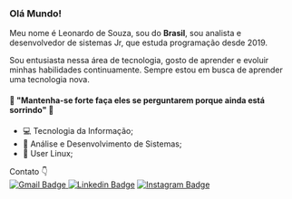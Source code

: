 ### Olá Mundo! 
Meu nome é Leonardo de Souza, sou do **Brasil**, sou analista e desenvolvedor de sistemas Jr, que estuda programação desde 2019.

Sou entusiasta nessa área de tecnologia, gosto de aprender e evoluir minhas habilidades continuamente. Sempre estou em busca de aprender uma tecnologia nova.

#### 📄 "Mantenha-se forte faça eles se perguntarem porque ainda está sorrindo" 👊

- 💻 Tecnologia da Informação;  
- 📑 Análise e Desenvolvimento de Sistemas;  
- 🐧 User Linux;

Contato 👇<br>
[![Gmail Badge](https://img.shields.io/badge/-leosouza1392@gmail.com-ff0000?style=flat-square&logo=Gmail&logoColor=white&link=mailto:leosouza1392@gmail.com)](mailto:leosouza1392@gmail.com)[
![Linkedin Badge](https://img.shields.io/badge/-LinkedIn-blue?style=flat-square&logo=Linkedin&logoColor=white&link=https://www.linkedin.com/in/leonardo-de-souza-07a169172/)](https://www.linkedin.com/in/leonardo-de-souza-07a169172/)
[![Instagram Badge](https://img.shields.io/badge/-Instagram-violet?style=flat-square&logo=Instagram&logoColor=white&link=https://www.instagram.com/leonnardo_watch/)](https://www.instagram.com/leonnardo_watch/)
